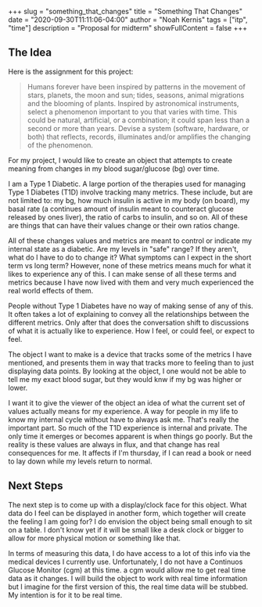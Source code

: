 +++
slug = "something_that_changes"
title = "Something That Changes"
date = "2020-09-30T11:11:06-04:00"
author = "Noah Kernis"
tags = ["itp", "time"]
description = "Proposal for midterm"
showFullContent = false
+++

## The Idea

Here is the assignment for this project:

> Humans forever have been inspired by patterns in the movement of stars, planets, the moon and sun; tides, seasons, animal migrations and the blooming of plants. Inspired by astronomical instruments, select a phenomenon important to you that varies with time. This could be natural, artificial, or a combination; it could span less than a second or more than years. Devise a system (software, hardware, or both) that reflects, records, illuminates and/or amplifies the changing of the phenomenon.

For my project, I would like to create an object that attempts to create meaning from changes in my blood sugar/glucose (bg) over time. 

I am a Type 1 Diabetic. A large portion of the therapies used for managing Type 1 Diabetes (T1D) involve tracking many metrics. These include, but are not limited to: my bg, how much insulin is active in my body (on board), my basal rate (a continues amount of insulin meant to counteract glucose released by ones liver), the ratio of carbs to insulin, and so on. All of these are things that can have their values change or their own ratios change. 

All of these changes values and metrics are meant to control or indicate my internal state as a diabetic. Are my levels in "safe" range? If they aren't, what do I have to do to change it? What symptoms can I expect in the short term vs long term? However, none of these metrics means much for what it likes to experience any of this. I can make sense of all these terms and metrics because I have now lived with them and very much experienced the real world effects of them. 

People without Type 1 Diabetes have no way of making sense of any of this. It often takes a lot of explaining to convey all the relationships between the different metrics. Only after that does the conversation shift to discussions of what it is actually like to experience. How I feel, or could feel, or expect to feel.

The object I want to make is a device that tracks some of the metrics I have mentioned, and presents them in way that tracks more to feeling than to just displaying data points. By looking at the object, I one would not be able to tell me my exact blood sugar, but they would knw if my bg was higher or lower. 

I want it to give the viewer of the object an idea of what the current set of values actually means for my experience. A way for people in my life to know my internal cycle without have to always ask me. That's really the important part. So much of the T1D experience is internal and private. The only time it emerges or becomes apparent is when things go poorly. But the reality is these values are always in flux, and that change has real consequences for me. It affects if I'm thursday, if I can read a book or need to lay down while my levels return to normal.

## Next Steps

The next step is to come up with a display/clock face for this object. What data do I feel can be displayed in another form, which together will create the feeling I am going for? I do envision the object being small enough to sit on a table. I don't know yet if it will be small like a desk clock or bigger to allow for more physical motion or something like that.

In terms of measuring this data, I do have access to a lot of this info via the medical devices I currently use. Unfortunately, I do not have a Continuos Glucose Monitor (cgm) at this time. a cgm would allow me to get real time data as it changes. I will build the object to work with real time information but I imagine for the first version of this, the real time data will be stubbed. My intention is for it to be real time. 